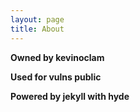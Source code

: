 ```yaml
---
layout: page
title: About
---
```



**Owned by kevinoclam**

**Used for vulns public**

**Powered by jekyll with hyde**
